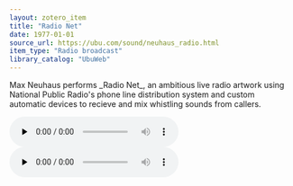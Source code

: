 ```yaml
---
layout: zotero_item
title: "Radio Net"
date: 1977-01-01
source_url: https://ubu.com/sound/neuhaus_radio.html
item_type: "Radio broadcast"
library_catalog: "UbuWeb"
---
```


<span class="Z3988" title="url_ver=Z39.88-2004&amp;ctx_ver=Z39.88-2004&amp;rfr_id=info%3Asid%2Fzotero.org%3A2&amp;rft_val_fmt=info%3Aofi%2Ffmt%3Akev%3Amtx%3Adc&amp;rft.type=radioBroadcast&amp;rft.title=Radio%20Net&amp;rft.description=Max%20Neuhaus%20performs%20_Radio%20Net_%2C%20an%20ambitious%20live%20radio%20artwork%20using%20National%20Public%20Radio&apos;s%20phone%20line%20distribution%20system%20and%20custom%20automatic%20devices%20to%20recieve%20and%20mix%20whistling%20sounds%20from%20callers.&amp;rft.identifier=https%3A%2F%2Fubu.com%2Fsound%2Fneuhaus_radio.html&amp;rft.aufirst=Max&amp;rft.aulast=Neuhaus&amp;rft.au=Max%20Neuhaus&amp;rft.date=1977">
Max Neuhaus performs _Radio Net_, an ambitious live radio artwork using National Public Radio's phone line distribution system and custom automatic devices to recieve and mix whistling sounds from callers.
</span>

<audio controls preload="none" src="https://ubu.com/media/sound/neuhaus_max/radio_net/Neuhaus-Max_Radio-Net_Part-1_1977.mp3"></audio>
<audio controls preload="none" src="https://ubu.com/media/sound/neuhaus_max/radio_net/Neuhaus-Max_Radio-Net_Part-2_1977.mp3"></audio>
